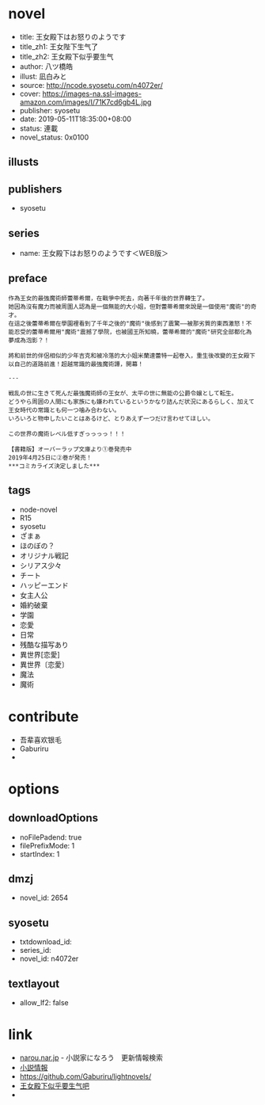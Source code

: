 # novel

- title: 王女殿下はお怒りのようです
- title_zh1: 王女陛下生气了
- title_zh2: 王女殿下似乎要生气
- author: 八ツ橋皓
- illust: 凪白みと
- source: http://ncode.syosetu.com/n4072er/
- cover: https://images-na.ssl-images-amazon.com/images/I/71K7cd6gb4L.jpg
- publisher: syosetu
- date: 2019-05-11T18:35:00+08:00
- status: 連載
- novel_status: 0x0100

## illusts


## publishers

- syosetu

## series

- name: 王女殿下はお怒りのようです＜WEB版＞

## preface


```
作為王女的最強魔術師蕾蒂希爾，在戰爭中死去，向著千年後的世界轉生了。
她因為沒有魔力而被周圍人認為是一個無能的大小姐，但對蕾蒂希爾來說是一個使用"魔術"的奇才。
在這之後蕾蒂希爾在學園裡看到了千年之後的"魔術"後感到了震驚——被那劣質的東西激怒！不能忍受的蕾蒂希爾用"魔術"震撼了學院，也被國王所知曉，蕾蒂希爾的"魔術"研究全部都化為夢成為泡影？！

將和前世的伴侶相似的少年吉克和被冷落的大小姐米蘭達蕾特一起卷入，重生後改變的王女殿下以自己的道路前進！超越常識的最強魔術譚，開幕！

---

戦乱の世に生きて死んだ最強魔術師の王女が、太平の世に無能の公爵令嬢として転生。
どうやら周囲の人間にも家族にも嫌われているというかなり詰んだ状況にあるらしく、加えて王女時代の常識とも何一つ噛み合わない。
いろいろと物申したいことはあるけど、とりあえず一つだけ言わせてほしい。

この世界の魔術レベル低すぎっっっっ！！！

【書籍版】オーバーラップ文庫より①巻発売中
2019年4月25日に②巻が発売！
***コミカライズ決定しました***
```

## tags

- node-novel
- R15
- syosetu
- ざまぁ
- ほのぼの？
- オリジナル戦記
- シリアス少々
- チート
- ハッピーエンド
- 女主人公
- 婚約破棄
- 学園
- 恋愛
- 日常
- 残酷な描写あり
- 異世界[恋愛]
- 異世界〔恋愛〕
- 魔法
- 魔術

# contribute

- 吾辈喜欢银毛
- Gaburiru
- 

# options

## downloadOptions

- noFilePadend: true
- filePrefixMode: 1
- startIndex: 1

## dmzj

- novel_id: 2654

## syosetu

- txtdownload_id:
- series_id:
- novel_id: n4072er

## textlayout

- allow_lf2: false

# link

- [narou.nar.jp](https://narou.nar.jp/search.php?text=n4072er&novel=all&genre=all&new_genre=all&length=0&down=0&up=100) - 小説家になろう　更新情報検索
- [小説情報](https://ncode.syosetu.com/novelview/infotop/ncode/n4072er/)
- https://github.com/Gaburiru/lightnovels/
- [王女殿下似乎要生气吧](https://tieba.baidu.com/f?kw=%E7%8E%8B%E5%A5%B3%E6%AE%BF%E4%B8%8B%E4%BC%BC%E4%B9%8E%E8%A6%81%E7%94%9F%E6%B0%94&ie=utf-8 "王女殿下似乎要生气")
- 

